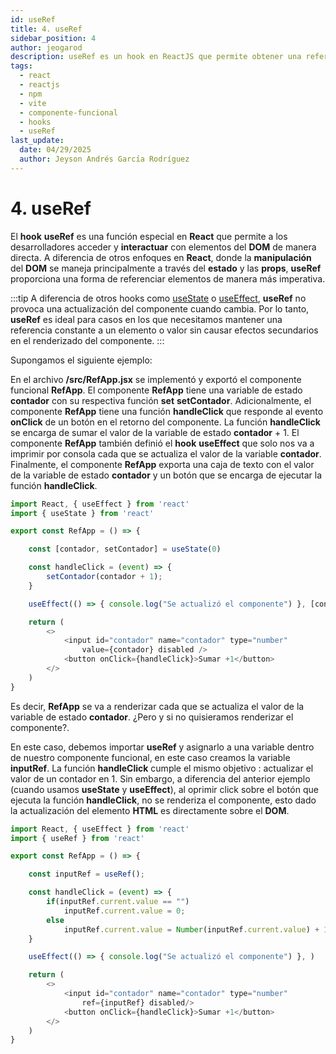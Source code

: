 ```yaml
---
id: useRef
title: 4. useRef
sidebar_position: 4
author: jeogarod
description: useRef es un hook en ReactJS que permite obtener una referencia a un elemento del DOM
tags:
  - react
  - reactjs
  - npm
  - vite
  - componente-funcional
  - hooks
  - useRef
last_update:
  date: 04/29/2025
  author: Jeyson Andrés García Rodríguez
---
```


# 4. useRef

El **hook** **useRef** es una función especial en **React** que permite a los desarrolladores acceder y **interactuar** con elementos del **DOM** de manera directa. A diferencia de otros enfoques en **React**, donde la **manipulación** del **DOM** se maneja principalmente a través del **estado** y las **props**, **useRef** proporciona una forma de referenciar elementos de manera más imperativa.

:::tip
A diferencia de otros hooks como [useState](/docs/reactjs/hooks/useState.md) o [useEffect](/docs/reactjs/hooks/useEffect.md), **useRef** no provoca una actualización del componente cuando cambia. Por lo tanto, **useRef** es ideal para casos en los que necesitamos mantener una referencia constante a un elemento o valor sin causar efectos secundarios en el renderizado del componente.
:::

Supongamos el siguiente ejemplo:

En el archivo **/src/RefApp.jsx** se implementó y exportó el componente funcional **RefApp**. El componente **RefApp** tiene una variable de estado **contador** con su respectiva función **set** **setContador**. Adicionalmente, el componente **RefApp** tiene una función **handleClick** que responde al evento **onClick** de un botón en el retorno del componente. La función **handleClick** se encarga de sumar el valor de la variable de estado **contador** + 1. El componente **RefApp** también definió el **hook** **useEffect** que solo nos va a imprimir por consola cada que se actualiza el valor de la variable **contador**. Finalmente, el componente **RefApp** exporta una caja de texto con el valor de la variable de estado **contador** y un botón que se encarga de ejecutar la función **handleClick**. 

```javascript title="/src/RefApp.jsx"
import React, { useEffect } from 'react'
import { useState } from 'react'

export const RefApp = () => {

    const [contador, setContador] = useState(0)

    const handleClick = (event) => {
        setContador(contador + 1);
    }

    useEffect(() => { console.log("Se actualizó el componente") }, [contador])

    return (
        <>
            <input id="contador" name="contador" type="number"
                value={contador} disabled />
            <button onClick={handleClick}>Sumar +1</button>
        </>
    )
}
```

Es decir, **RefApp** se va a renderizar cada que se actualiza el valor de la variable de estado **contador**. ¿Pero y si no quisieramos renderizar el componente?.

En este caso, debemos importar **useRef** y asignarlo a una variable dentro de nuestro componente funcional, en este caso creamos la variable **inputRef**. La función **handleClick** cumple el mismo objetivo : actualizar el valor de un contador en 1. Sin embargo, a diferencia del anterior ejemplo (cuando usamos **useState** y **useEffect**), al oprimir click sobre el botón que ejecuta la función **handleClick**, no se renderiza el componente, esto dado la actualización del elemento **HTML** es directamente sobre el **DOM**. 


```javascript title="/src/RefApp.jsx"
import React, { useEffect } from 'react'
import { useRef } from 'react'

export const RefApp = () => {

    const inputRef = useRef();

    const handleClick = (event) => {
        if(inputRef.current.value == "")
            inputRef.current.value = 0;
        else
            inputRef.current.value = Number(inputRef.current.value) + 1;
    }

    useEffect(() => { console.log("Se actualizó el componente") }, )

    return (
        <>
            <input id="contador" name="contador" type="number"
                ref={inputRef} disabled/>
            <button onClick={handleClick}>Sumar +1</button>
        </>
    )
}
```